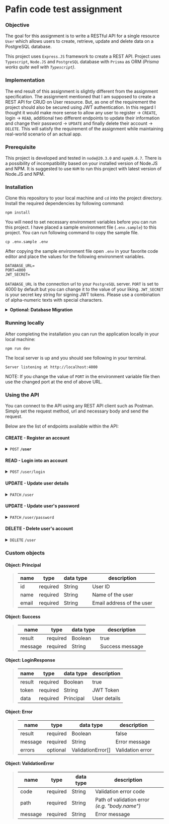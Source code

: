 # Pafin code test assignment

### Objective

The goal for this assignment is to write a RESTful API for a single resource `User` which allows users to create, retrieve, update and delete data on a PostgreSQL database.

This project uses `Express.JS` framework to create a REST API. Project uses `Typescript`, `Node.JS` and `PostgreSQL` database with `Prisma` as ORM *(Prisma works quite well with `Typescript`)*.

### Implementation
The end result of this assignment is slightly different from the assignment specification. The assignment mentioned that I am supposed to create a REST API for CRUD on User resource. But, as one of the requirement the project should also be secured using JWT authentication. In this regard I thought it would make more sense to allow any user to register -> `CREATE`, login -> `READ`, additional two different endpoints to update their information and change their password -> `UPDATE` and finally delete their account -> `DELETE`. This will satisfy the requirement of the assignment while maintaining real-world scenario of an actual app.

### Prerequisite
This project is developed and tested in `node@20.3.0` and `npm@9.6.7`. There is a possibility of incompatibility based on your installed version of Node.JS and NPM. It is suggested to use `NVM` to run this project with latest version of Node.JS and NPM.

### Installation
Clone this repository to your local machine and `cd` into the project directory. Install the required dependencies by following command:

```
npm install
```

You will need to set necessary environment variables before you can run this project. I have placed a sample environment file (`.env.sample`) to this project. You can run following command to copy the sample file.
```
cp .env.sample .env
```
After copying the sample environment file open `.env` in your favorite code editor and place the values for the following environment variables.
```
DATABASE_URL=
PORT=4000
JWT_SECRET=
```
`DATABASE_URL` is the connection url to your  `PostgreSQL` server. `PORT` is set to 4000 by default but you can change it to the value of your liking. `JWT_SECRET` is your secret key string for signing JWT tokens. Please use a combination of alpha-numeric texts with special characters.

<details>
 <summary><b>Optional: Database Migration</b></summary>

  Since the assignment mentions that I should assume that the database schema and tables have already been created but does not provide any other information. If you want to run this project locally then you run migration using following command:

  ```
  npm run db:deploy
  ```

  The above command will also generate Prisma client to the project so that your database schema defined in Prisma syncs with the generated Types for Typescript. If you notice that the Prisma client's is not being generated as expected then you can manually generate Prisma client by using following command:
  ```
  npm run db:generate
  ```
</details>


### Running locally
After completing the installation you can run the application locally in your local machine:

```
npm run dev
```
The local server is up and you should see following in your terminal.
```
Server listening at http://localhost:4000
```

NOTE: If you change the value of `PORT` in the environment variable file then use the changed port at the end of above URL.

### Using the API
You can connect to the API using any REST API client such as Postman. Simply set the request method, url and necessary body and send the request.

Below are the list of endpoints available within the API:

#### CREATE - Register an account
<details>
 <summary><code>POST</code> <code><b>/user</b></code></summary>

##### Parameters

> | name  |  type | data type  | description |
> |-------|--------|------------|-------------|
> | name  |  required | string   | Full name of the user  |
> | email  |  required | string   | Email address  |
> | password  |  required | string   | Password  |


##### Responses

> | http code     | content-type                      | response                                                            |
> |---------------|-----------------------------------|---------------------------------------------------------------------|
> | 201         | application/json        | Success |
> | 400         | application/json | Error |
</details>

#### READ - Login into an account
<details>
 <summary><code>POST</code> <code>/user/login</code> </summary>

##### Parameters

> | name  |  type | data type  | description |
> |-------|--------|------------|-------------|
> | email  |  required | string   | Email address  |
> | password  |  required | string   | Password  |


##### Responses

> | http code     | content-type                      | response                                                            |
> |---------------|-----------------------------------|---------------------------------------------------------------------|
> | 200         | application/json        | LoginResponse |
> | 400         | application/json | Error |
</details>

#### UPDATE - Update user details
<details>
 <summary><code>PATCH</code> <code>/user</code> </summary>

##### Headers

> | name  |  type | data type  | description |
> |-------|--------|------------|-------------|
> | Authorization  |  required | Bearer Token   | JWT Token in \`Bearer ${token}\` format. |

##### Parameters

> | name  |  type | data type  | description |
> |-------|--------|------------|-------------|
> | name  |  required | string   | Name of the user  |
> | email  |  required | string   | Email of the user  |


##### Responses

> | http code     | content-type                      | response                                                            |
> |---------------|-----------------------------------|---------------------------------------------------------------------|
> | 200         | application/json        | Success |
> | 400         | application/json | Error |
</details>



#### UPDATE - Update user's password
<details>
 <summary><code>PATCH</code> <code>/user/password</code> </summary>

##### Headers

> | name  |  type | data type  | description |
> |-------|--------|------------|-------------|
> | Authorization  |  required | Bearer Token   | JWT Token in \`Bearer ${token}\` format. |

##### Parameters

> | name  |  type | data type  | description |
> |-------|--------|------------|-------------|
> | currentPassword  |  required | string   | Current Password of the user  |
> | newPassword  |  required | string   | New password  |


##### Responses

> | http code     | content-type                      | response                                                            |
> |---------------|-----------------------------------|---------------------------------------------------------------------|
> | 200         | application/json        | Success |
> | 400         | application/json | Error |
</details>


#### DELETE - Delete user's account
<details>
 <summary><code>DELETE</code> <code>/user</code> </summary>

##### Headers

> | name  |  type | data type  | description |
> |-------|--------|------------|-------------|
> | Authorization  |  required | Bearer Token   | JWT Token in \`Bearer ${token}\` format. |

##### Parameters

> | name  |  type | data type  | description |
> |-------|--------|------------|-------------|
> | password  |  required | string   | Current Password of the user  |


##### Responses

> | http code     | content-type                      | response                                                            |
> |---------------|-----------------------------------|---------------------------------------------------------------------|
> | 200         | application/json        | Success |
> | 400         | application/json | Error |
</details>

### Custom objects
#### Object: Principal

> | name  |  type | data type  | description |
> |-------|--------|------------|-------------|
> | id  |  required | String   |  User ID |
> | name  |  required | String   | Name of the user  |
> | email  |  required | String   | Email address of the user  |

#### Object: Success

> | name  |  type | data type  | description |
> |-------|--------|------------|-------------|
> | result  |  required | Boolean   |  true |
> | message  |  required | String   | Success message  |

#### Object: LoginResponse

> | name  |  type | data type  | description |
> |-------|--------|------------|-------------|
> | result  |  required | Boolean   |  true |
> | token  |  required | String   | JWT Token  |
> | data  |  required | Principal   | User details  |

#### Object: Error

> | name  |  type | data type  | description |
> |-------|--------|------------|-------------|
> | result  |  required | Boolean   | false  |
> | message  |  required | String   | Error message  |
> | errors | optional | ValidationError[] | Validation error |


#### Object: ValidationError

> | name  |  type | data type  | description |
> |-------|--------|------------|-------------|
> | code  |  required | String   | Validation error code   |
> | path  |  required | String   | Path of validation error *(e.g. "body.name")*  |
> | message | required | String | Error message |